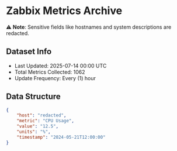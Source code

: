 # Zabbix Metrics Archive

⚠️ **Note**: Sensitive fields like hostnames and system descriptions are redacted.

## Dataset Info
- Last Updated: 2025-07-14 00:00 UTC
- Total Metrics Collected: 1062
- Update Frequency: Every (1) hour

## Data Structure
```json
{
    "host": "redacted",
    "metric": "CPU Usage",
    "value": "12.5",
    "units": "%",
    "timestamp": "2024-05-21T12:00:00"
}
```
